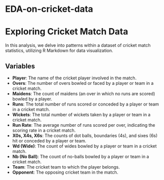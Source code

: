 # EDA-on-cricket-data

# Exploring Cricket Match Data

In this analysis, we delve into patterns within a dataset of cricket match statistics, utilizing R Markdown for data visualization.

## Variables

- **Player**: The name of the cricket player involved in the match.
- **Overs**: The number of overs bowled or faced by a player or team in a cricket match.
- **Maidens**: The count of maidens (an over in which no runs are scored) bowled by a player.
- **Runs**: The total number of runs scored or conceded by a player or team in a cricket match.
- **Wickets**: The total number of wickets taken by a player or team in a cricket match.
- **Run Rate**: The average number of runs scored per over, indicating the scoring rate in a cricket match.
- **X0s, X4s, X6s**: The counts of dot balls, boundaries (4s), and sixes (6s) hit or conceded by a player or team.
- **Wd (Wide)**: The count of wides bowled by a player or team in a cricket match.
- **Nb (No Ball)**: The count of no-balls bowled by a player or team in a cricket match.
- **Team**: The cricket team to which the player belongs.
- **Opponent**: The opposing cricket team in the match.
